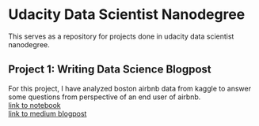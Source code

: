 # Udacity Data Scientist Nanodegree
This serves as a repository for projects done in udacity data scientist nanodegree.

## Project 1: Writing Data Science Blogpost
For this project, I have analyzed boston airbnb data from kaggle to answer some questions from perspective of an end user of airbnb.<br>
[link to notebook](https://github.com/thakur-ro/udacity-datascientist/blob/main/project%201/boston_airbnb.ipynb)<br>
[link to medium blogpost]() <br>
